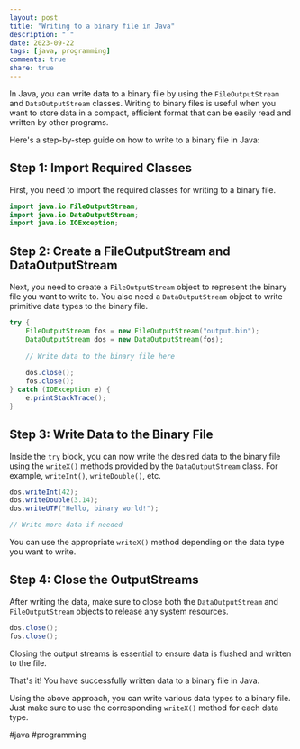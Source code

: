 ```yaml
---
layout: post
title: "Writing to a binary file in Java"
description: " "
date: 2023-09-22
tags: [java, programming]
comments: true
share: true
---
```


In Java, you can write data to a binary file by using the `FileOutputStream` and `DataOutputStream` classes. Writing to binary files is useful when you want to store data in a compact, efficient format that can be easily read and written by other programs.

Here's a step-by-step guide on how to write to a binary file in Java:

## Step 1: Import Required Classes
First, you need to import the required classes for writing to a binary file.

```java
import java.io.FileOutputStream;
import java.io.DataOutputStream;
import java.io.IOException;
```

## Step 2: Create a FileOutputStream and DataOutputStream
Next, you need to create a `FileOutputStream` object to represent the binary file you want to write to. You also need a `DataOutputStream` object to write primitive data types to the binary file.

```java
try {
    FileOutputStream fos = new FileOutputStream("output.bin");
    DataOutputStream dos = new DataOutputStream(fos);
    
    // Write data to the binary file here
    
    dos.close();
    fos.close();
} catch (IOException e) {
    e.printStackTrace();
}
```

## Step 3: Write Data to the Binary File
Inside the `try` block, you can now write the desired data to the binary file using the `writeX()` methods provided by the `DataOutputStream` class. For example, `writeInt()`, `writeDouble()`, etc.

```java
dos.writeInt(42);
dos.writeDouble(3.14);
dos.writeUTF("Hello, binary world!");

// Write more data if needed
```

You can use the appropriate `writeX()` method depending on the data type you want to write.

## Step 4: Close the OutputStreams
After writing the data, make sure to close both the `DataOutputStream` and `FileOutputStream` objects to release any system resources.

```java
dos.close();
fos.close();
```

Closing the output streams is essential to ensure data is flushed and written to the file.

That's it! You have successfully written data to a binary file in Java.

Using the above approach, you can write various data types to a binary file. Just make sure to use the corresponding `writeX()` method for each data type.

#java #programming